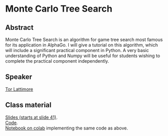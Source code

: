 # Monte Carlo Tree Search

## Abstract

Monte Carlo Tree Search is an algorithm for game tree search most famous for its application in AlphaGo. I will give a tutorial on this algorithm, which will include a significant practical component in Python. A very basic understanding of Python and Numpy will be useful for students wishing to complete the practical component independently.

## Speaker

[Tor Lattimore](tor-lattimore.md)

## Class material

[Slides (starts at slide 41)](class-material/stochastic-bandits-mcts/Lattimore-slides.pdf).  
[Code](class-material/stochastic-bandits-mcts/connect4_py.zip).  
[Notebook on colab](https://colab.research.google.com/github/RL-VS/rlvs2021/blob/main/docs/class-material/stochastic-bandits-mcts/Monte%20Carlo%20Tree%20Search.ipynb) implementing the same code as above.  

